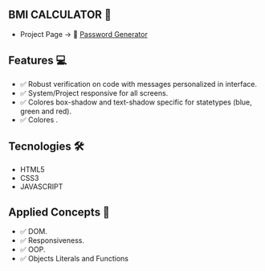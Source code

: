 ## BMI CALCULATOR 📌 ##

- Project Page -> 🔗 [Password Generator](https://eupedrobarbosa03.github.io/bmi-calculator/)

## Features 💻 ##
- ✅ Robust verification on code with messages personalized in interface.
- ✅ System/Project responsive for all screens.
- ✅ Colores box-shadow and text-shadow specific for statetypes (blue, green and red).
- ✅ Colores .

## Tecnologies 🛠️ ## 
- HTML5
- CSS3
- JAVASCRIPT

## Applied Concepts 📖 ## 
- ✅ DOM.
- ✅ Responsiveness.
- ✅ OOP.
- ✅ Objects Literals and Functions
